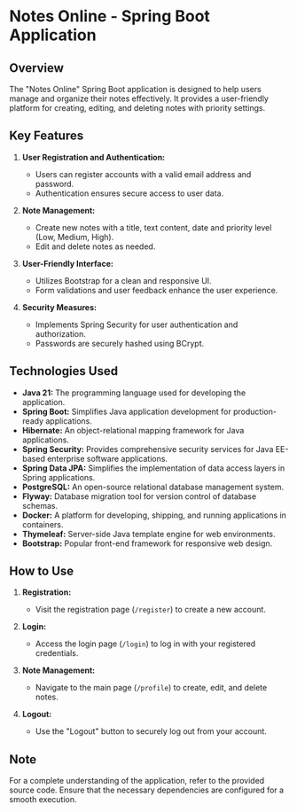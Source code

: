 # Notes Online - Spring Boot Application

## Overview

The "Notes Online" Spring Boot application is designed to help users manage and organize their notes effectively. It provides a user-friendly platform for creating, editing, and deleting notes with priority settings.

## Key Features

1. **User Registration and Authentication:**
   - Users can register accounts with a valid email address and password.
   - Authentication ensures secure access to user data.

2. **Note Management:**
   - Create new notes with a title, text content, date and priority level (Low, Medium, High).
   - Edit and delete notes as needed.

3. **User-Friendly Interface:**
   - Utilizes Bootstrap for a clean and responsive UI.
   - Form validations and user feedback enhance the user experience.

4. **Security Measures:**
   - Implements Spring Security for user authentication and authorization.
   - Passwords are securely hashed using BCrypt.

## Technologies Used
- **Java 21:** The programming language used for developing the application.
- **Spring Boot:** Simplifies Java application development for production-ready applications.
- **Hibernate:** An object-relational mapping framework for Java applications.
- **Spring Security:** Provides comprehensive security services for Java EE-based enterprise software applications.
- **Spring Data JPA:** Simplifies the implementation of data access layers in Spring applications.
- **PostgreSQL:** An open-source relational database management system.
- **Flyway:** Database migration tool for version control of database schemas.
- **Docker:** A platform for developing, shipping, and running applications in containers.
- **Thymeleaf:** Server-side Java template engine for web environments.
- **Bootstrap:** Popular front-end framework for responsive web design.

## How to Use

1. **Registration:**
   - Visit the registration page (`/register`) to create a new account.

2. **Login:**
   - Access the login page (`/login`) to log in with your registered credentials.

3. **Note Management:**
   - Navigate to the main page (`/profile`) to create, edit, and delete notes.

4. **Logout:**
   - Use the "Logout" button to securely log out from your account.

## Note

For a complete understanding of the application, refer to the provided source code. Ensure that the necessary dependencies are configured for a smooth execution.

